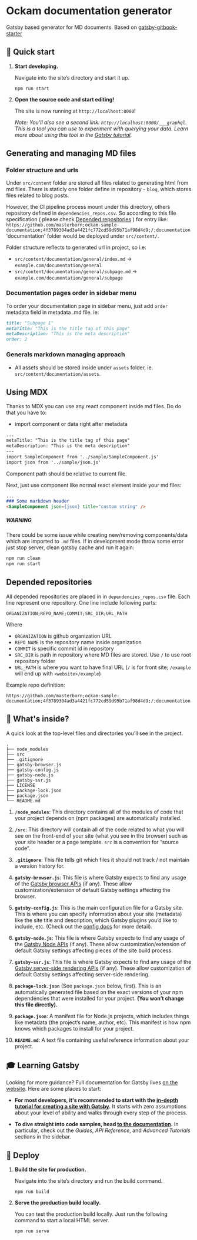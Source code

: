 # Ockam documentation generator

Gatsby based generator for MD documents. Based on [gatsby-gitbook-starter](https://github.com/hasura/gatsby-gitbook-starter)

## 🚀 Quick start

1.  **Start developing.**

    Navigate into the site’s directory and start it up.

    `npm run start`

2.  **Open the source code and start editing!**

    The site is now running at `http://localhost:8000`!

    _Note: You'll also see a second link: _`http://localhost:8000/___graphql`_. This is a tool you can use to experiment with querying your data. Learn more about using this tool in the [Gatsby tutorial](https://www.gatsbyjs.org/tutorial/part-five/#introducing-graphiql)._

## Generating and managing MD files

### Folder structure and urls
Under `src/content` folder are stored all files related to generating html from md files. There is staticly one folder define in repository - `blog`, which stores files related to blog posts. 

However, the CI pipeline process mount under this directory, others repository defined in `dependencies_repos.csv`.
So according to this  file specification ( please check  [Depended repositories](#depended-repositories) ) for entry like:
`https://github.com/masterborn;ockam-sample-documentation;4f3789304ad3a4421fc772cd59d95b71af98d4d9;/;documentation` 'documentation' folder would be deployed under `src/content/`.

Folder structure reflects to generated url in project, so i.e:
- `src/content/documentation/general/index.md` -> `example.com/documentation/general`
- `src/content/documentation/general/subpage.md` -> `example.com/documentation/general/subpage`

### Documentation pages order in sidebar menu

To order your documentation page in sidebar menu, just add `order` metadata field in metadata .md file. ie:
```markdown
title: "Subpage 1"
metaTitle: "This is the title tag of this page"
metaDescription: "This is the meta description"
order: 2
```

### Generals markdown managing approach

* All assets should be stored inside under `assets` folder, ie. `src/content/documentation/assets`.

## Using MDX

Thanks to MDX you can use any react component inside md files. Do do that you have to:
- import component or data right after metadata
```markdown
...
metaTitle: "This is the title tag of this page"
metaDescription: "This is the meta description"
---
import SampleComponent from '../sample/SampleComponent.js'
import json from '../sample/json.js'
```
Component path should be relative to current file.

Next, just use component like normal react element inside your md files:
```markdown
...
### Some markdown header
<SampleComponent json={json} title="custom string" />
```

##### WARNING
There could be some issue while creating new/removing components/data which are imported to `.md` files. If in development mode throw some error just stop server, clean gatsby cache and run it again:
```bash
npm run clean
npm run start
```


## Depended repositories
All depended repositories are placed in in `dependencies_repos.csv` file. Each
line represent one repository.
One line include following parts:
```
ORGANIZATION;REPO_NAME;COMMIT;SRC_DIR;URL_PATH
```
Where
* `ORGANIZATION` is github organization URL
* `REPO_NAME` is the repository name inside organization
* `COMMIT` is specific commit id in repository
* `SRC_DIR` is path in repository where MD files are stored. Use `/` to use root repository folder 
* `URL_PATH` is where you want to have final URL (`/` is for front site; `/example` will end up with `<website>/example`)

Example repo definition:
```
https://github.com/masterborn;ockam-sample-documentation;4f3789304ad3a4421fc772cd59d95b71af98d4d9;/;documentation
```


## 🧐 What's inside?

A quick look at the top-level files and directories you'll see in the project.

    .
    ├── node_modules
    ├── src
    ├── .gitignore
    ├── gatsby-browser.js
    ├── gatsby-config.js
    ├── gatsby-node.js
    ├── gatsby-ssr.js
    ├── LICENSE
    ├── package-lock.json
    ├── package.json
    └── README.md

1.  **`/node_modules`**: This directory contains all of the modules of code that your project depends on (npm packages) are automatically installed.

2.  **`/src`**: This directory will contain all of the code related to what you will see on the front-end of your site (what you see in the browser) such as your site header or a page template. `src` is a convention for “source code”.

3.  **`.gitignore`**: This file tells git which files it should not track / not maintain a version history for.

4.  **`gatsby-browser.js`**: This file is where Gatsby expects to find any usage of the [Gatsby browser APIs](https://www.gatsbyjs.org/docs/browser-apis/) (if any). These allow customization/extension of default Gatsby settings affecting the browser.

5.  **`gatsby-config.js`**: This is the main configuration file for a Gatsby site. This is where you can specify information about your site (metadata) like the site title and description, which Gatsby plugins you’d like to include, etc. (Check out the [config docs](https://www.gatsbyjs.org/docs/gatsby-config/) for more detail).

6.  **`gatsby-node.js`**: This file is where Gatsby expects to find any usage of the [Gatsby Node APIs](https://www.gatsbyjs.org/docs/node-apis/) (if any). These allow customization/extension of default Gatsby settings affecting pieces of the site build process.

7.  **`gatsby-ssr.js`**: This file is where Gatsby expects to find any usage of the [Gatsby server-side rendering APIs](https://www.gatsbyjs.org/docs/ssr-apis/) (if any). These allow customization of default Gatsby settings affecting server-side rendering.

9. **`package-lock.json`** (See `package.json` below, first). This is an automatically generated file based on the exact versions of your npm dependencies that were installed for your project. **(You won’t change this file directly).**

9. **`package.json`**: A manifest file for Node.js projects, which includes things like metadata (the project’s name, author, etc). This manifest is how npm knows which packages to install for your project.

10. **`README.md`**: A text file containing useful reference information about your project.

## 🎓 Learning Gatsby

Looking for more guidance? Full documentation for Gatsby lives [on the website](https://www.gatsbyjs.org/). Here are some places to start:

- **For most developers, it's recommended to start with the [in-depth tutorial for creating a site with Gatsby](https://www.gatsbyjs.org/tutorial/).** It starts with zero assumptions about your level of ability and walks through every step of the process.

- **To dive straight into code samples, head [to the documentation](https://www.gatsbyjs.org/docs/).** In particular, check out the _Guides_, _API Reference_, and _Advanced Tutorials_ sections in the sidebar.

## 💫 Deploy

1.  **Build the site for production.**

    Navigate into the site’s directory and run the build command.

    ```npm run build```

2.  **Serve the production build locally.**

    You can test the production build locally. Just run the following command to start a local HTML server.

    ```npm run serve```
